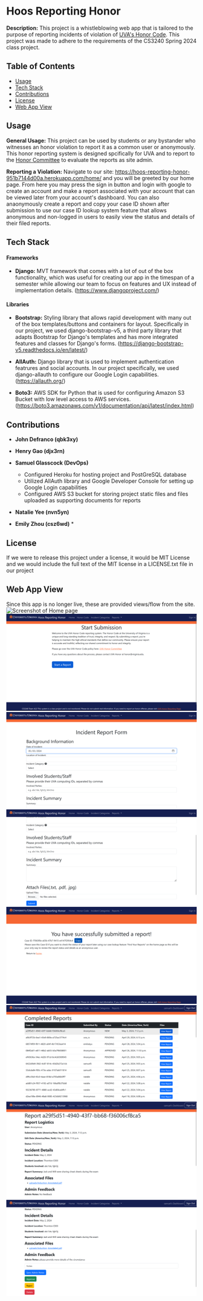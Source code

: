 # Hoos Reporting Honor

**Description:** This project is a whistleblowing web app that is tailored to the purpose of reporting incidents of violation of [UVA's Honor Code](https://honor.virginia.edu/about/about-honor-committee). This project was made to adhere to the requirements of the CS3240 Spring 2024 class project.

## Table of Contents
- [Usage](#usage)
- [Tech Stack](#tech-stack)
- [Contributions](#contributions)
- [License](#license)
- [Web App View](#web-app-view)

## Usage

**General Usage:** This project can be used by students or any bystander who witnesses an honor violation to report it as a common user or anonymously. This honor reporting system is designed spcifically for UVA and to report to the [Honor Committee](https://honor.virginia.edu/about/about-honor-committee) to evaluate the reports as site admin.

**Reporting a Violation:** Navigate to our site: https://hoos-reporting-honor-951b7144d00a.herokuapp.com/home/ and you will be greeted by our home page. From here you may press the sign in button and login with google to create an account and make a report associated with your account that can be viewed later from your account's dashboard. You can also anaonymously create a report and copy your case ID shown after submission to use our case ID lookup system feature that allows anonymous and non-logged in users to easily view the status and details of their filed reports.

## Tech Stack

#### Frameworks

- **Django:** MVT framework that comes with a lot of out of the box functionality, which was useful for creating our app in the timespan of a semester while allowing our team to focus on features and UX instead of implementation details. (https://www.djangoproject.com/)

#### Libraries

- **Bootstrap:** Styling library that allows rapid development with many out of the box templates/buttons and containers for layout. Specifically in our project, we used django-bootstrap-v5, a third party library that adapts Bootstrap for Django's templates and has more integrated features and classes for Django's forms. (https://django-bootstrap-v5.readthedocs.io/en/latest/)

- **AllAuth:** Django library that is used to implement authentication featrures and social accounts. In our project specifically, we used django-allauth to configure our Google Login capabilities. (https://allauth.org/) 

- **Boto3:** AWS SDK for Python that is used for configuring Amazon S3 Bucket with low level access to AWS services. (https://boto3.amazonaws.com/v1/documentation/api/latest/index.html) 

## Contributions
* **John Defranco (qbk3xy)**

* **Henry Gao (djx3rn)** 

* **Samuel Glasscock (DevOps)**
    * Configured Heroku for hosting project and PostGreSQL database
    * Utilized AllAuth library and Google Developer Console for setting up Google Login capabilities
    * Configured AWS S3 bucket for storing project static files and files uploaded as supporting documents for reports

* **Natalie Yee (nvn5yn)** 

* **Emily Zhou (csz6wd)**
    * 

## License
If we were to release this project under a license, it would be MIT License and we would include the full text of the MIT license in a LICENSE.txt file in our project

## Web App View
Since this app is no longer live, these are provided views/flow from the site.
![Screenshot of Home page](readme_assets/hoos_reporting_homepage.png)
![Screenshot of Submission](readme_assets/hoos_reporting_start_submission.png)
![Screenshot of Report](readme_assets/hoos_reporting_report_1.png)
![Screenshot of Report](readme_assets/hoos_reporting_report_2.png)
![Screenshot of Report Success](readme_assets/hoos_reporting_report_success.png)
![Screenshot of Admin Dashboard](readme_assets/hoos_reporting_dashboard.png)
![Screenshot of Report Details](readme_assets/hoos_reporting_report_view_1.png)
![Screenshot of Admin Report Details](readme_assets/hoos_reporting_report_details_2.png)